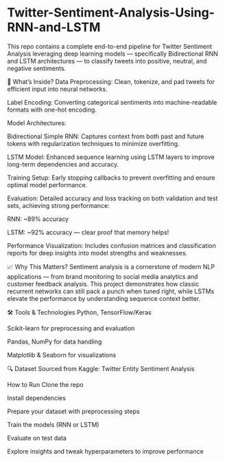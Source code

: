 # Twitter-Sentiment-Analysis-Using-RNN-and-LSTM
This repo contains a complete end-to-end pipeline for Twitter Sentiment Analysis leveraging deep learning models — specifically Bidirectional RNN and LSTM architectures — to classify tweets into positive, neutral, and negative sentiments.

🚀 What’s Inside?
Data Preprocessing: Clean, tokenize, and pad tweets for efficient input into neural networks.

Label Encoding: Converting categorical sentiments into machine-readable formats with one-hot encoding.

Model Architectures:

Bidirectional Simple RNN: Captures context from both past and future tokens with regularization techniques to minimize overfitting.

LSTM Model: Enhanced sequence learning using LSTM layers to improve long-term dependencies and accuracy.

Training Setup: Early stopping callbacks to prevent overfitting and ensure optimal model performance.

Evaluation: Detailed accuracy and loss tracking on both validation and test sets, achieving strong performance:

RNN: ~89% accuracy

LSTM: ~92% accuracy — clear proof that memory helps!

Performance Visualization: Includes confusion matrices and classification reports for deep insights into model strengths and weaknesses.

📈 Why This Matters?
Sentiment analysis is a cornerstone of modern NLP applications — from brand monitoring to social media analytics and customer feedback analysis. This project demonstrates how classic recurrent networks can still pack a punch when tuned right, while LSTMs elevate the performance by understanding sequence context better.

🛠️ Tools & Technologies
Python, TensorFlow/Keras

Scikit-learn for preprocessing and evaluation

Pandas, NumPy for data handling

Matplotlib & Seaborn for visualizations

🔍 Dataset
Sourced from Kaggle: Twitter Entity Sentiment Analysis

How to Run
Clone the repo

Install dependencies

Prepare your dataset with preprocessing steps

Train the models (RNN or LSTM)

Evaluate on test data

Explore insights and tweak hyperparameters to improve performance

